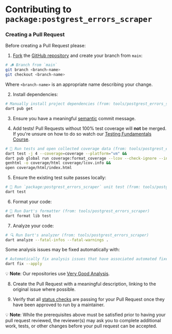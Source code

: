 # Contributing to `package:postgrest_errors_scraper`

### Creating a Pull Request

Before creating a Pull Request please:

1. [Fork](https://docs.github.com/en/get-started/quickstart/contributing-to-projects) the [GitHub repository](https://github.com/alestiago/postgrest_errors.git) and create your branch from `main`:

```sh
# 🪵 Branch from `main`
git branch <branch-name>
git checkout <branch-name>
```

Where `<branch-name>` is an appropriate name describing your change.

2. Install dependencies:

```sh
# Manually install project dependencies (from: tools/postgrest_errors_scraper)
dart pub get
```

3. Ensure you have a meaningful [semantic][conventional_commits_link] commit message.

4. Add tests! Pull Requests without 100% test coverage will **not** be merged. If you're unsure on how to do so watch our [Testing Fundamentals Course](https://www.youtube.com/watch?v=M_eZg-X789w&list=PLprI2satkVdFwpxo_bjFkCxXz5RluG8FY).

```sh
# 🧪 Run tests and open collected coverage data (from: tools/postgrest_errors_scraper)
dart test -j 4 --coverage=coverage --platform="vm" &&
dart pub global run coverage:format_coverage --lcov --check-ignore --in=coverage --out=coverage/lcov.info --package="." --report-on="lib" &&
genhtml -o coverage/html coverage/lcov.info &&
open coverage/html/index.html
```

5. Ensure the existing test suite passes locally:

```sh
# 🧪 Run `package:postgrest_errors_scraper` unit test (from: tools/postgrest_errors_scraper)
dart test
```

6. Format your code:

```sh
# 🧼 Run Dart's formatter (from: tools/postgrest_errors_scraper)
dart format lib test
```

7. Analyze your code:

```sh
# 🔍 Run Dart's analyzer (from: tools/postgrest_errors_scraper)
dart analyze --fatal-infos --fatal-warnings .
```

Some analysis issues may be fixed automatically with:

```sh
# Automatically fix analysis issues that have associated automated fixes (from: tools/postgrest_errors_scraper)
dart fix --apply
```

💡 **Note**: Our repositories use [Very Good Analysis](https://github.com/VeryGoodOpenSource/very_good_analysis).

8. Create the Pull Request with a meaningful description, linking to the original issue where possible.

9. Verify that all [status checks](https://github.com/alestiago/postgrest_errors/actions) are passing for your Pull Request once they have been approved to run by a maintainer.

💡 **Note**: While the prerequisites above must be satisfied prior to having your pull request reviewed, the reviewer(s) may ask you to complete additional work, tests, or other changes before your pull request can be accepted.

[conventional_commits_link]: https://www.conventionalcommits.org/en/v1.0.0
